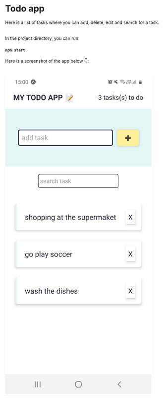 # Todo app
Here is a list of tasks where you can add, delete, edit and search for a task. 
<br>
<br>
<br>
In the project directory, you can run:

#### `npm start`

Here is a screenshot of the app below 👇:
<br>
<br>
<br>
<img src="./assets/app-preview.jpg" alt="the preview of the todo app" >
